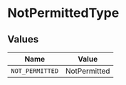 # NotPermittedType


## Values

| Name            | Value           |
| --------------- | --------------- |
| `NOT_PERMITTED` | NotPermitted    |